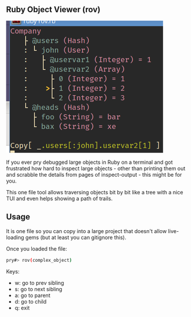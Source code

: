 Ruby Object Viewer (rov)
------------------------

![Example](example.png)

If you ever pry debugged large objects in Ruby on a terminal and got frustrated how hard to inspect large objects - other than printing them out and scrabble the details from pages of inspect-output - this might be for you.

This one file tool allows traversing objects bit by bit like a tree with a nice TUI and even helps showing a path of trails.

## Usage

It is one file so you can copy into a large project that doesn't allow live-loading gems (but at least you can gitignore this).

Once you loaded the file:

```bash
pry#> rov(complex_object)
```

Keys:
- <key>w</key>: go to prev sibling
- <key>s</key>: go to next sibling
- <key>a</key>: go to parent
- <key>d</key>: go to child
- <key>q</key>: exit
